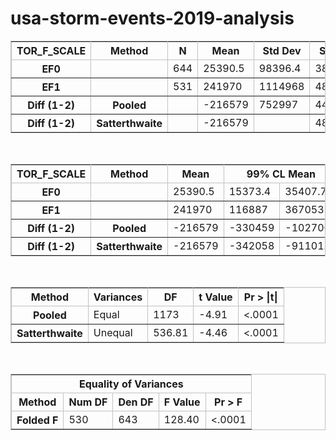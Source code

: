 # usa-storm-events-2019-analysis


<html>
<body>
<div align="center">
<table class="table" cellspacing="0" cellpadding="5" rules="all" frame="box" bordercolor="#C1C1C1" summary="Procedure Ttest: Statistics">
<colgroup>
<col>
<col>
</colgroup>
<colgroup>
<col>
<col>
<col>
<col>
<col>
<col>
</colgroup>
<thead>
<tr>
<th class="l b header" scope="col">TOR_F_SCALE</th>
<th class="l b header" scope="col">Method</th>
<th class="r b header" scope="col">N</th>
<th class="r b header" scope="col">Mean</th>
<th class="r b header" scope="col">Std&nbsp;Dev</th>
<th class="r b header" scope="col">Std&nbsp;Err</th>
<th class="r b header" scope="col">Minimum</th>
<th class="r b header" scope="col">Maximum</th>
</tr>
</thead>
<tbody>
<tr>
<th class="l rowheader" scope="row">EF0</th>
<th class="l rowheader" scope="row">&nbsp;</th>
<td class="r data">644</td>
<td class="r data">25390.5</td>
<td class="r data">98396.4</td>
<td class="r data">3877.4</td>
<td class="r data">0</td>
<td class="r data">1380000</td>
</tr>
<tr>
<th class="l rowheader" scope="row">EF1</th>
<th class="l rowheader" scope="row">&nbsp;</th>
<td class="r data">531</td>
<td class="r data">241970</td>
<td class="r data">1114968</td>
<td class="r data">48385.5</td>
<td class="r data">0</td>
<td class="r data">15000000</td>
</tr>
<tr>
<th class="l rowheader" scope="row">Diff (1-2)</th>
<th class="l rowheader" scope="row">Pooled</th>
<td class="r data">&nbsp;</td>
<td class="r data" nowrap>-216579</td>
<td class="r data">752997</td>
<td class="r data">44139.0</td>
<td class="r data">&nbsp;</td>
<td class="r data">&nbsp;</td>
</tr>
<tr>
<th class="l rowheader" scope="row">Diff (1-2)</th>
<th class="l rowheader" scope="row">Satterthwaite</th>
<td class="r data">&nbsp;</td>
<td class="r data" nowrap>-216579</td>
<td class="r data">&nbsp;</td>
<td class="r data">48540.6</td>
<td class="r data">&nbsp;</td>
<td class="r data">&nbsp;</td>
</tr>
</tbody>
</table>
</div>
</div>
<br>
<a name="IDX1"></a>
<div>
<div align="center">
<table class="table" cellspacing="0" cellpadding="5" rules="all" frame="box" bordercolor="#C1C1C1" summary="Procedure Ttest: Confidence Limits">
<colgroup>
<col>
<col>
</colgroup>
<colgroup>
<col>
<col>
<col>
<col>
<col>
<col>
</colgroup>
<thead>
<tr>
<th class="l b header" scope="col">TOR_F_SCALE</th>
<th class="l b header" scope="col">Method</th>
<th class="r b header" scope="col">Mean</th>
<th class="c b header" colspan="2" scope="colgroup">99% CL Mean</th>
<th class="r b header" scope="col">Std&nbsp;Dev</th>
<th class="c b header" colspan="2" scope="colgroup">99% CL Std Dev</th>
</tr>
</thead>
<tbody>
<tr>
<th class="l rowheader" scope="row">EF0</th>
<th class="l rowheader" scope="row">&nbsp;</th>
<td class="r data">25390.5</td>
<td class="r data">15373.4</td>
<td class="r data">35407.7</td>
<td class="r data">98396.4</td>
<td class="r data">91775.4</td>
<td class="r data">105969</td>
</tr>
<tr>
<th class="l rowheader" scope="row">EF1</th>
<th class="l rowheader" scope="row">&nbsp;</th>
<td class="r data">241970</td>
<td class="r data">116887</td>
<td class="r data">367053</td>
<td class="r data">1114968</td>
<td class="r data">1032860</td>
<td class="r data">1210165</td>
</tr>
<tr>
<th class="l rowheader" scope="row">Diff (1-2)</th>
<th class="l rowheader" scope="row">Pooled</th>
<td class="r data" nowrap>-216579</td>
<td class="r data" nowrap>-330459</td>
<td class="r data" nowrap>-102700</td>
<td class="r data">752997</td>
<td class="r data">714855</td>
<td class="r data">795125</td>
</tr>
<tr>
<th class="l rowheader" scope="row">Diff (1-2)</th>
<th class="l rowheader" scope="row">Satterthwaite</th>
<td class="r data" nowrap>-216579</td>
<td class="r data" nowrap>-342058</td>
<td class="r data" nowrap>-91101.0</td>
<td class="r data">&nbsp;</td>
<td class="r data">&nbsp;</td>
<td class="r data">&nbsp;</td>
</tr>
</tbody>
</table>
</div>
</div>
<br>
<a name="IDX2"></a>
<div>
<div align="center">
<table class="table" cellspacing="0" cellpadding="5" rules="all" frame="box" bordercolor="#C1C1C1" summary="Procedure Ttest: T-Tests">
<colgroup>
<col>
</colgroup>
<colgroup>
<col>
<col>
<col>
<col>
</colgroup>
<thead>
<tr>
<th class="l b header" scope="col">Method</th>
<th class="l b header" scope="col">Variances</th>
<th class="r b header" scope="col">DF</th>
<th class="r b header" scope="col">t&nbsp;Value</th>
<th class="r b header" scope="col">Pr&nbsp;&gt;&nbsp;|t|</th>
</tr>
</thead>
<tbody>
<tr>
<th class="l rowheader" scope="row">Pooled</th>
<td class="l data">Equal</td>
<td class="r data">1173</td>
<td class="r data" nowrap>-4.91</td>
<td class="r data">&lt;.0001</td>
</tr>
<tr>
<th class="l rowheader" scope="row">Satterthwaite</th>
<td class="l data">Unequal</td>
<td class="r data">536.81</td>
<td class="r data" nowrap>-4.46</td>
<td class="r data">&lt;.0001</td>
</tr>
</tbody>
</table>
</div>
</div>
<br>
<a name="IDX3"></a>
<div>
<div align="center">
<table class="table" cellspacing="0" cellpadding="5" rules="all" frame="box" bordercolor="#C1C1C1" summary="Procedure Ttest: Equality of Variances">
<colgroup>
<col>
</colgroup>
<colgroup>
<col>
<col>
<col>
<col>
</colgroup>
<thead>
<tr>
<th class="c b header" colspan="5" scope="colgroup">Equality of Variances</th>
</tr>
<tr>
<th class="l b header" scope="col">Method</th>
<th class="r b header" scope="col">Num&nbsp;DF</th>
<th class="r b header" scope="col">Den&nbsp;DF</th>
<th class="r b header" scope="col">F Value</th>
<th class="r b header" scope="col">Pr&nbsp;&gt;&nbsp;F</th>
</tr>
</thead>
<tbody>
<tr>
<th class="l rowheader" scope="row">Folded F</th>
<td class="r data">530</td>
<td class="r data">643</td>
<td class="r data">128.40</td>
<td class="r data">&lt;.0001</td>
</tr>
</tbody>
</table>
</div>
</div>
<br>
</div>
</body>
</html>
